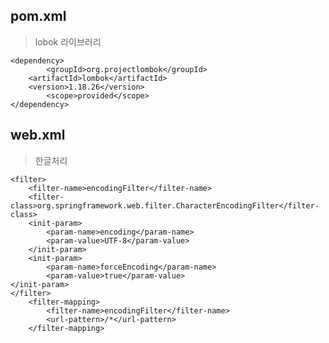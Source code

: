 ## pom.xml

> lobok 라이브러리

<!-- https://mvnrepository.com/artifact/org.projectlombok/lombok -->
	<dependency>
    		<groupId>org.projectlombok</groupId>
   	 	<artifactId>lombok</artifactId>
   		<version>1.18.26</version>
    		<scope>provided</scope>
	</dependency>

## web.xml

> 한글처리

	<filter>
		<filter-name>encodingFilter</filter-name>
		<filter-class>org.springframework.web.filter.CharacterEncodingFilter</filter-class>
		<init-param>
			<param-name>encoding</param-name>
			<param-value>UTF-8</param-value>
		</init-param>
		<init-param>
			<param-name>forceEncoding</param-name>
			<param-value>true</param-value>
	</init-param>
	</filter>
		<filter-mapping>
			<filter-name>encodingFilter</filter-name>
			<url-pattern>/*</url-pattern>
		</filter-mapping>